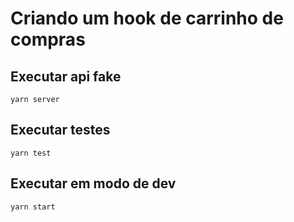 # Criando um hook de carrinho de compras

## Executar api fake
```
yarn server
```

## Executar testes
```
yarn test
```

## Executar em modo de dev
```
yarn start
```
